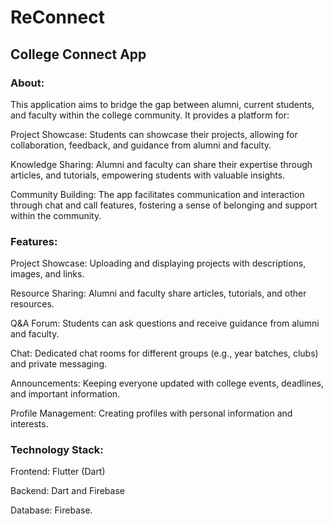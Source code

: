 # ReConnect

## College Connect App

### About:

This application aims to bridge the gap between alumni, current students, and faculty within the college community. It provides a platform for:

Project Showcase: Students can showcase their projects, allowing for collaboration, feedback, and guidance from alumni and faculty.

Knowledge Sharing: Alumni and faculty can share their expertise through articles, and tutorials, empowering students with valuable insights.

Community Building: The app facilitates communication and interaction through chat and call features, fostering a sense of belonging and support within the community.

### Features:

Project Showcase: Uploading and displaying projects with descriptions, images, and links.

Resource Sharing: Alumni and faculty share articles, tutorials, and other resources.

Q&A Forum: Students can ask questions and receive guidance from alumni and faculty.

Chat: Dedicated chat rooms for different groups (e.g., year batches, clubs) and private messaging.

Announcements: Keeping everyone updated with college events, deadlines, and important information.

Profile Management: Creating profiles with personal information and interests.

### Technology Stack:

Frontend: Flutter (Dart)

Backend: Dart and Firebase

Database: Firebase.
